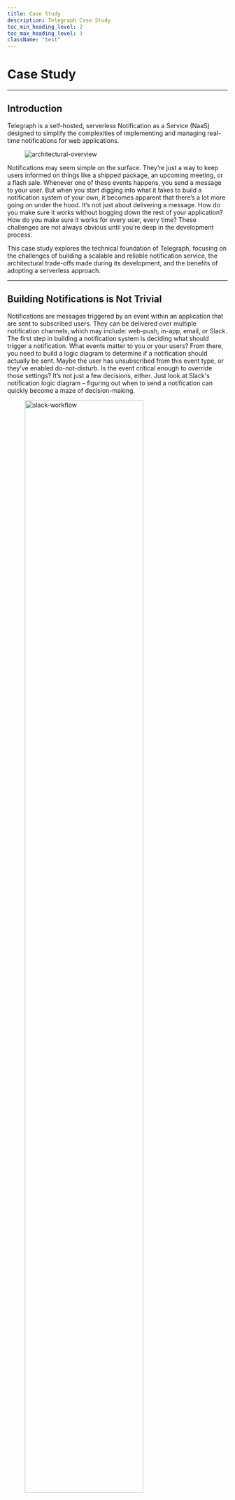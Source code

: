 ```yaml
---
title: Case Study
description: Telegraph Case Study
toc_min_heading_level: 2
toc_max_heading_level: 3
className: "test"
---
```


# Case Study

---

## Introduction

Telegraph is a self-hosted, serverless Notification as a Service (NaaS) designed to simplify the complexities of implementing and managing real-time notifications for web applications.

<figure className="image-container">
   <img src="/case-study/videos/overview.gif" className="diagram" alt="architectural-overview" />
</figure>

Notifications may seem simple on the surface. They’re just a way to keep users informed on things like a shipped package, an upcoming meeting, or a flash sale. Whenever one of these events happens, you send a message to your user. But when you start digging into what it takes to build a notification system of your own, it becomes apparent that there’s a lot more going on under the hood. It’s not just about delivering a message. How do you make sure it works without bogging down the rest of your application? How do you make sure it works for every user, every time? These challenges are not always obvious until you’re deep in the development process.

This case study explores the technical foundation of Telegraph, focusing on the challenges of building a scalable and reliable notification service, the architectural trade-offs made during its development, and the benefits of adopting a serverless approach.

---

## Building Notifications is Not Trivial

Notifications are messages triggered by an event within an application that are sent to subscribed users. They can be delivered over multiple notification channels, which may include: web-push, in-app, email, or Slack. The first step in building a notification system is deciding what should trigger a notification. What events matter to you or your users? From there, you need to build a logic diagram to determine if a notification should actually be sent. Maybe the user has unsubscribed from this event type, or they’ve enabled do-not-disturb. Is the event critical enough to override those settings? It’s not just a few decisions, either. Just look at Slack's notification logic diagram – figuring out when to send a notification can quickly become a maze of decision-making.

<figure className="image-container">
   <img src="/case-study/images/slack-workflow.webp" className="diagram" alt="slack-workflow" width="80%"/>
</figure>

Once you’ve decided **when** to notify, the next challenge is **how** to deliver the message. Traditional HTTP request/response cycles aren’t designed for proactively pushing data to users. If you want to send messages without waiting for users to request them, you’ll need to make some architectural changes. And that’s only the beginning.

On a normal day, your app and the notification system can share infrastructure without issues. But when usage spikes -- whether it’s your app handling a flood of new users or the notification system sending out a burst of messages -- the story changes. Both systems are now competing for the same resources, and you could quickly run into capacity limits. What’s worse is that these surges tend to happen together. When your app is busiest, notifications tend to be as well. This overlap can strain your infrastructure in ways that are hard to recover from during a critical moment. So, when you add notifications, you’re also adding to your scaling concerns – and it’s something you’ll need to plan for.

Finally, users expect notifications to "just work," but there’s a lot that goes into making that happen. For developers, it’s not just about sending a message. It’s about making sure it actually gets delivered, keeping track of any failures, and knowing the status of each notification as it traverses through the system. What happens if something goes wrong during delivery? How do you know if the message reached its destination? These are things you’ll need to consider, and building the systems to track them adds a whole new layer of complexity. It’s easy to overlook this when you're focused on getting messages out the door, but without it, you’re left in the dark about whether things are actually working.

When you step back and think about all of this, it quickly becomes apparent that building a notification system isn’t just a quick add-on. It’s a whole project that can take a lot more time and effort than you might have expected.

---

## Third-Party Solutions

The good news is that you don't have to reinvent the wheel. There are plenty of services out there that specialize in notifications. Of course, third-party solutions come with their own set of trade-offs. You’re giving up some control over how things work, and you might be tied to their pricing model. Open-source solutions may not have a recurring fee, but they’re not entirely “free” either. The real cost comes in the time it takes to get up and running with them. You could end up spending a lot of time just trying to integrate something open-source. However, in exchange, you get a system that’s already built to handle all of the complexities mentioned above.

Services like MagicBell, NotificationAPI, Novu, and Knock all bring something to the table. Knock and Novu are feature-rich, but they can be time-consuming to integrate. MagicBell and NotificationAPI are more straightforward, but their pricing starts at $100-$250/month and the free tiers come with mandatory branding. Another point of consideration is that using these services means storing user data on external systems, which may raise data privacy concerns.

<figure className="image-container">
   ![Third-party comparison table](//case-study/images/comparison-chart.png)
   <figcaption align="center">Comparing Telegraph with other Third-party providers</figcaption>
</figure>

Telegraph stands out in four key areas against the existing solutions:

- Open-source and self-hosted.
- Auto-deployment of all required AWS services with a CLI.
- Complete data ownership.
- Minimizes costs with the on-demand features of AWS. [[1]](#footnotes)

---

## Introducing Telegraph

Telegraph is built for small to mid-sized applications that need to deliver real-time notifications. For developers choosing Telegraph, the service has pre-configured delivery channels and an observability dashboard for overseeing the service instance. Developers can then implement in-app, email, and Slack notifications into their applications with minimal structural changes to their existing infrastructure.

Telegraph is deployed to AWS via a CLI available as an npm package. Once deployed the backend SDK can be integrated in the customer’s backend to send notification requests and the `TelegraphInbox` React component can be added to the customer’s frontend, enabling in-app notifications and notification preference management for users.

### Step 1: Install dependencies & deploy Telegraph to AWS

**_Install Telegraph CLI_**

```
$ npm install -g @telegraph-notify/telegraph-cli
```

**_Initialize Telegraph_**

```
$ telegraph init
```

**_Deploy to AWS_**

```
$ telegraph deploy
```

### Step 2: Integrate frontend SDK

```jsx
import { TelegraphInbox } from "@telegraph-notify/frontend-sdk";

<App>
  <TelegraphInbox
    user_id={<USER_ID>} // Unique identifier of the logged in user
    userHash={<USER_HMAC>} // Hashed user_id
    websocketUrl={<WEBSOCKET_GATEWAY_URL>} // WebSocket Gateway URL
  />
</App>
```

### Step 3: Send notifications with the backend SDK

```typescript
import Telegraph from "@telegraph-notify/backend-sdk";

// Enter secret key and HTTP Gateway URL
const telegraph = new Telegraph(secretKey, httpGateway);

telegraph.send({
  user_id,
  channels: {
   in_app?: {
      message
   },
   email?: {
      subject,
      message,
   },
   slack?: {
      message,
   }
 }
});
```

---

### Demo

Here is what all of that looks like in action.

<figure className="image-container">
   <img src="/case-study/videos/demoapp.gif" className="diagram" alt="demoapp"/>
</figure>

---

### Architecture

Telegraph has a serverless architecture on AWS and uses services like API Gateway, Lambda, and DynamoDB to implement its service with minimal operational overhead.

<figure className="image-container">
   <img src="/case-study/images/Architecture900.png" className="diagram" alt="Telegraph's architecture" width="63%"/>
   <figcaption align="center">Telegraph's Architecture</figcaption>
</figure>

---

## Engineering Challenges and Decisions

### Real-time Communication with Clients

<figure className="image-container">
   <img src="/case-study/images/architecture_ws_gateway.png" className="diagram" alt="architecture-websocket"/>
</figure>

One of the first decisions we had to make was how to send in-app notifications to the client. In the standard HTTP model, clients request data from servers as needed. In-app notifications, however, require real-time delivery, where the server pushes data to the client as events happen without waiting for a request.

There are three primary mechanisms that can be used to achieve this: polling, Server-Sent Events (SSE), and WebSockets.

#### Polling

<figure className="image-container">
   <img src="/case-study/images/HTTP-Polling.png" className="diagram" alt="polling"/>
</figure>

Polling is a mechanism in which a client periodically sends HTTP requests to a server to check for new data. However, frequent polling can strain both the server and the network. While increasing the interval between requests can alleviate that strain, it reduces the application's ability to deliver real-time updates. Additionally, as the user base grows, the number of unnecessary polling requests – those that return no new data – can result in a substantial waste of resources. Due to these inefficiencies, especially at scale, we opted not to use polling.

#### Server-Sent Events & WebSockets

Both SSEs and WebSockets establish a persistent connection between client and server and allow data to be pushed on-demand from the server to the client.

<figure className="image-container">
   <img src="/case-study/images/SSE.png" className="diagram" alt="sse"/>
</figure>

SSEs establish a long-lived HTTP connection between the client and server, enabling the server to push updates to the client as they occur and only terminate when requested by either party. Compared with WebSockets, SSE is simpler to implement, as it relies solely on standard HTTP without requiring additional libraries or protocols. This simplicity makes it easy to set up and debug. Furthermore, SSE provides built-in features like automatic reconnection and message ordering.

<figure className="image-container">
   <img src="/case-study/images/WebSockets.png" className="diagram" alt="polling" />
</figure>

WebSocket is a communication protocol that establishes a long-lived, bidirectional connection between a client and server over a single TCP connection. Following the initial HTTP handshake, the client sends an upgrade request that transitions the connection to the WebSocket protocol. This protocol establishes a dedicated channel for two-way real-time communication, making WebSocket particularly well-suited for interactive use cases, such as real-time chat applications or collaborative tools.

#### Why WebSockets?

We initially used SSEs to implement the sending of in-app notifications. The browser received these events from an Express backend server and then updated a user-facing frontend component to notify the user of this new event. This mechanism fulfilled our requirement to send in-app notifications in real-time. However, when we considered the scaling implications of using SSEs, and compared this with a serverless WebSocket architecture, we found WebSockets would serve Telegraph’s use case better in the long term, particularly when considering the availability of AWS API Gateway for WebSockets.

<figure className="image-container">
   <img src="/case-study/videos/ScalingEC2.gif" className="diagram" alt="scaling-instances"/>
</figure>

If we were to continue building Telegraph as a drop-in Notification as a Service using SSEs, we would have needed to set up an EC2 instance or similar compute resources. While this solution provides fine-grained control over scaling logic, connection management, and database infrastructure, we found it to lead to higher costs and complexity. For example, scaling an EC2-based setup would involve managing load balancers and provisioning distributed database systems or sharded architectures to handle the growth in notification data. These resources will incur costs even when idle. We estimated that in a hypothetical use case of delivering 100,000 notifications for 2,000 users, the monthly cost of the serverless architecture was about 1/3 of that of using EC2 instances.

In addition to architectural components needing to scale up, as traffic drops and the number of connections reduces, they also need to scale down while maintaining the remaining connections. Although a single EC2 instance may be able to service all active SSE connections, we would not be able to consolidate the scattered connections without disconnecting them first. This would result in multiple EC2 instances running in underutilized states.

<figure className="image-container">
   <img src="/case-study/videos/ScalingWS.gif" className="diagram" alt="scaling-websockets"/>
</figure>

In contrast, AWS’s API Gateway Websocket API automatically handles scaling and connection persistence. The API Gateway and the attached lambdas scale up and down with demand, ensuring no redundant resources are left running that would drive up costs. This built-in scaling behavior of the API Gateway allowed us to focus on building the core functionality of Telegraph while minimizing the operational burden of managing infrastructure, making WebSockets the better choice for our notification system.

---

### Persistent Data Storage

<figure className="image-container">
   <img src="/case-study/images/architecture_databases.png" className="diagram" alt="websockets"/>
</figure>

#### Storage for high reads and writes

Our data for WebSocket connection IDs, user preferences and attributes, and in-app notifications has a fixed and consistent structure. It also does not require complex relational queries, primarily involving simple look-ups based on user ID. However, the nature of our workflow meant that the database solution needed to handle a high frequency of both reads and writes.

By this point, we had already committed to using the WebSocket API Gateway, which influenced the rest of our architecture. As a result, we considered database services offered by AWS that could integrate with our serverless infrastructure. Although we could potentially use either NoSQL or SQL databases since our data is structured, we ultimately chose a NoSQL database, specifically DynamoDB, due to its ability to scale horizontally and handle high read and write throughput.

#### Storage for high writes and large volume

Another type of storage solution we needed to consider was for the tracing logs of notification requests. This storage solution would need to handle a high volume of writes and store a large number of small files.

Initially, when considering storage for logs, Amazon’s S3 bucket seemed like the best choice. S3 is a scalable object storage solution known for being particularly cost-effective for storing large amounts of data. However, after implementation, we quickly found that the number of reads to the S3 Bucket would be significant and, with about a 10x difference in read costs compared to DynamoDB, it could quickly become an expensive solution. We also found the query time of S3 to be a significant concern for our use case, as retrieving 20 objects, each about 30 bytes, resulted in a timeout due to Lambda's default 3-second execution limit.

Given that we needed to query the logs database for viewing and error handling on the dashboard, the lag in retrievals and the cost difference for reads outweighed the cheap storage benefits of S3. As a result, we opted to use DynamoDB for our notification logs.

Once our data was stored away, it was time to keep it safe.

---

### Authentication

<figure className="image-container">
   <img src="/case-study/images/architecture_authorizers.png" className="diagram" alt="authorizors"/>
</figure>

Telegraph uses two authentication methods: key-based authentication for server-side connections and Hash-Based Message Authentication Codes (HMAC) for client-side connections.

#### Key-based Authentication

<figure className="image-container">
   <img src="/case-study/videos/Key-Based-Authentication.gif" className="diagram" alt="key based authentication"/>
</figure>

Telegraph uses key-based authentication for API requests. During setup, users generate a secret key, which is included in the `Authorization` header of each request and then verified by the HTTP Gateway authorizer.

#### Hash-based Authentication

<figure className="image-container">
   <img src="/case-study/videos/HMAC-Authentication.gif" className="diagram" alt="key based authentication"/>
</figure>

Authenticating a client between two servers with a shared secret key is more challenging, since the credentials in the Authorization header are visible to the client. If the secret key is intercepted by a third party, they gain access to all Telegraph API functions.

Our solution uses hash-based message authentication codes (HMAC) [[3]](#references) to authenticate clients connecting to the WebSocket Gateway. The application server generates a unique hash for each client by combining the secret key and user ID using SHA256. When connecting to the WebSocket Gateway, the user ID and hash are passed to the WebSocket authorizer, which verifies it using the same algorithm as the application server.

You might be wondering why we didn’t use JWTs or OAuth. After all, they’re widely adopted across the industry for authentication. The choice came down to what Telegraph is optimized for. HMAC avoids the need for additional infrastructure like token servers or complex validation workflows. You only have to manage a shared secret key.

JWTs and OAuth are powerful tools, but they’re designed for different needs. JWTs are great in distributed systems where multiple services need to independently validate tokens without checking back with a central server. That flexibility is great if you need it, but it adds unnecessary complexity for Telegraph’s needs. OAuth, on the other hand, is great for scenarios involving delegated access, like when users need to log in through a third-party provider. However, we designed Telegraph to be a single-tenant, self-hosted environment where your server already authenticates clients before Telegraph comes into the picture.

That said, we did recognize that the secret key used in the HMAC process doesn’t have a native expiration or rotation mechanism. We added a way for you to change the secret key whenever needed through the CLI – whether it’s in response to a security breach or simply because the key has been in use for a while and you want to rotate it out.

---

### Observability

An integral part of our system is giving developers visibility into whether notifications are being delivered successfully and providing a way to debug failures when they happen. Telegraph enables detailed logging across all Lambda functions and gateways using AWS CloudWatch. Though thorough, the sheer volume of logs generated can make diagnosing issues with CloudWatch logs alone difficult.

Our dashboard is meant to act as a bridge between visualizing your Telegraph instance and diagnosing problems using CloudWatch logs. It provides a quicker, more user-friendly way to interpret metrics, logs, and failed messages. Developers can use the notification logs generated for a notification request to narrow their search of CloudWatch logs and resolve problems faster.

<figure className="image-container">
   <img src="/case-study/videos/dashboard.gif" className="diagram" alt="dashboard"/>
</figure>

---

### Traffic Spikes

<figure className="image-container">
   <img src="/case-study/images/architecture_queue.png" className="diagram" alt="architecture-queue"/>
</figure>

Handling traffic spikes is one of the tricky parts of building a notification system. Even though AWS Lambda scales automatically, there are concurrency limits, and DynamoDB, while it auto-scales, has its own read and write rate limits. We wanted to make sure Telegraph could handle sudden surges in traffic without hitting those limits and causing issues. To manage this, we added a queue to rate limit the traffic flowing through the system.

AWS offers two types of queues: FIFO and Standard [[4]](#references). A FIFO queue, as the name suggests, processes messages in the exact order they are received. This seemed like a nice feature, but it was not strictly necessary for our use case. The downside of a FIFO queue is that it has a throughput limit of 300 requests per second. Also, to preserve the ordering of the messages, if there is an error processing a batch, all unprocessed messages have to go back to the queue. Since the queue uses the number of times a message appears in the queue as its criteria for sending that message to the dead letter queue (DLQ), this meant that it was possible for a message to be sent to the DLQ without ever being attempted to be processed.

A Standard queue forgoes enforcing FIFO behavior and is instead optimized for high message throughput, which Amazon states is unlimited. Without the strict first-in-first-out ordering rules, this meant we could process a batch of messages returning only the failed messages to the queue and eliminate the risk of a valid message being inadvertently sent to the DLQ. With these cumulative benefits, we decided to choose the Standard queue.

To then use the queue as a rate limiter in our system, we configured the Lambda consuming from it. The Lambda takes up to 100 messages from the queue with a concurrency limit of 10, creating a ceiling on the number of notification requests that are processed at a given time. Buffering requests and processing them asynchronously allows us to keep downstream components from being overloaded during spikes in traffic.

---

## Load Testing

To ensure that Telegraph could handle high traffic scenarios and scale effectively, we conducted load testing on the key entry points of the application: the WebSocket Gateway and the HTTP Gateway. The objective of the testing was to evaluate our capacity under heavy loads, focusing on whether the connection requests would be successfully passed on to the integrated lambdas. We simulated a high volume of simultaneous users and interactions using `artillery.io` and a high capacity EC2 instance (32 vCPU, 128 GiB memory).

### WebSocket Gateway

The WebSocket Gateway was tested to evaluate how it handles a high volume of connections. We started with a low connection rate to establish a baseline and gradually increased the load. Throughout the tests, latency remained consistent, and we didn’t encounter any errors. This confirmed that the WebSocket Gateway can handle up to 500 new connections per second, aligning with AWS's specifications. [[1]](#references)

| Metric                         | Test 1 | Test 2 | Test 3 |
| ------------------------------ | ------ | ------ | ------ |
| Test Duration                  | 20     | 20     | 600    |
| Maximum connections per second | 10     | 200    | 500    |
| Total Connections              | 200    | 1239   | 291126 |
| Latency (ms)                   | 38     | 26     | 21     |
| Errors                         | 0      | 0      | 0      |

### HTTP Gateway

For the HTTP Gateway, the focus was on API request handling. At light and moderate request rates, the system was able to process all requests. However, at a heavy load of 8,000 requests per second, we hit the AWS Lambda's regional concurrency limit of 1,000 [[2]](#references). This caused about 1.6% of requests to be throttled, as there weren’t enough Lambdas available to process them. Despite this, the requests that were processed maintained stable latency, and no errors occurred.

| Metric                  | Test 1 | Test 2 | Test 3 |
| ----------------------- | ------ | ------ | ------ |
| Test Duration (seconds) | 30     | 60     | 60     |
| API Requests per second | 5      | 100    | 8000   |
| Total Requests Made     | 150    | 6000   | 480000 |
| Throttled Requests      | 0      | 0      | 7854   |
| Latency (ms)            | 156    | 44     | 78     |
| Errors                  | 0      | 0      | 0      |

### Bottlenecks

The main performance bottleneck for Telegraph was the Lambda concurrency limit. While components like API Gateway and DynamoDB scaled well during load tests, Lambda’s default concurrency cap of 1,000 executions per region imposed by AWS became a limiting factor. This limit wasn’t reached during the WebSocket Gateway tests, but when the HTTP Gateway test ramped up to 8,000 requests per second, throttling began as all 1,000 Lambdas were already in use.

### Capacity

Based on our results, we estimate that this bottleneck can be avoided if WebSocket connections are kept under 500 per second and API requests stay below 5,000 per second. These limits align well with our target use case of serving small to medium-sized applications. Moreover, AWS’s flexible concurrency limits offer an additional buffer, allowing Telegraph to scale even further if needed.

---

## Future Work

#### Automated Key Rotation for HMAC Authentication

Our HMAC-based authentication approach, while robust, currently has two notable limitations: the lack of expiration and the absence of automated secret key rotation. Automating secret key rotation using a secure key management system like AWS Key Management Service would mitigate risks by periodically updating keys.

#### Stage-Specific Metrics

To improve the observability metrics of our dashboard, we could enhance its granularity by providing detailed insights into each stage of the notification delivery pipeline. Currently, the dashboard displays notification logs, their status, and timestamps, but it lacks visibility into where failures occur within the process. By incorporating stage-specific metrics, such as whether the notification failed during API processing, message queueing, or client delivery, we can offer a more precise diagnosis for failures. Additionally, integrating visualizations like success/failure rates, retry attempts, and latency distributions across stages would enable users to understand performance bottlenecks better and identify trends. These improvements would enable users to troubleshoot issues more effectively and optimize their notification workflows.

#### Automating Retry Logic for Failed Deliveries

Currently, the system lacks built-in retry logic for failed notification deliveries. While failed deliveries are logged and displayed on the dashboard, any reattempt to send these notifications must be done manually. Introducing automated retry logic to attempt delivery two or three times before marking a notification as failed could reduce the likelihood of prematurely abandoning notifications.

---

## Footnotes

1. Under typical AWS usage scenarios, delivering 10,000 notifications with Telegraph incurs an estimated monthly cost of $14

---

## References

1. https://docs.aws.amazon.com/apigateway/latest/developerguide/limits.html
2. https://docs.aws.amazon.com/lambda/latest/dg/lambda-concurrency.html
3. https://en.wikipedia.org/wiki/HMAC
4. https://aws.amazon.com/sqs
